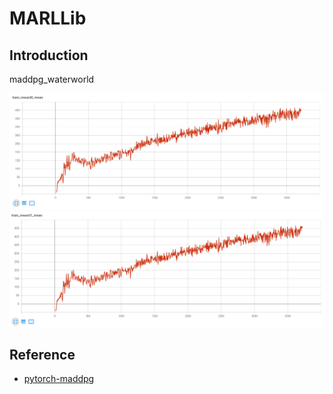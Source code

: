# MARLLib
## Introduction
maddpg_waterworld  

<img src="pictures/train_reward0_mean.png">  

<img src="pictures/train_reward1_mean.png">

## Reference
- [pytorch-maddpg](https://github.com/xuehy/pytorch-maddpg)